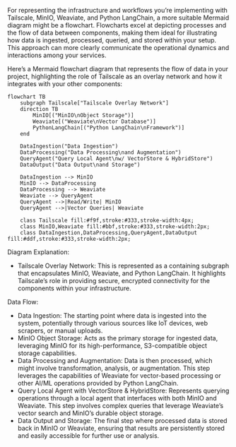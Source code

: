 For representing the infrastructure and workflows you’re implementing with Tailscale, MinIO, Weaviate, and Python LangChain, a more suitable Mermaid diagram might be a flowchart. Flowcharts excel at depicting processes and the flow of data between components, making them ideal for illustrating how data is ingested, processed, queried, and stored within your setup. This approach can more clearly communicate the operational dynamics and interactions among your services.

Here’s a Mermaid flowchart diagram that represents the flow of data in your project, highlighting the role of Tailscale as an overlay network and how it integrates with your other components:


```mermaid
flowchart TB
    subgraph Tailscale["Tailscale Overlay Network"]
    direction TB
        MinIO[("MinIO\nObject Storage")]
        Weaviate[("Weaviate\nVector Database")]
        PythonLangChain[("Python LangChain\nFramework")]
    end

    DataIngestion("Data Ingestion")
    DataProcessing("Data Processing\nand Augmentation")
    QueryAgent("Query Local Agent\nw/ VectorStore & HybridStore")
    DataOutput("Data Output\nand Storage")

    DataIngestion --> MinIO
    MinIO --> DataProcessing
    DataProcessing --> Weaviate
    Weaviate --> QueryAgent
    QueryAgent -->|Read/Write| MinIO
    QueryAgent -->|Vector Queries| Weaviate

    class Tailscale fill:#f9f,stroke:#333,stroke-width:4px;
    class MinIO,Weaviate fill:#bbf,stroke:#333,stroke-width:2px;
    class DataIngestion,DataProcessing,QueryAgent,DataOutput fill:#ddf,stroke:#333,stroke-width:2px;
``` 

Diagram Explanation:

- Tailscale Overlay Network: This is represented as a containing subgraph that encapsulates MinIO, Weaviate, and Python LangChain. It highlights Tailscale’s role in providing secure, encrypted connectivity for the components within your infrastructure.

Data Flow:

- Data Ingestion: The starting point where data is ingested into the system, potentially through various sources like IoT devices, web scrapers, or manual uploads.
- MinIO Object Storage: Acts as the primary storage for ingested data, leveraging MinIO for its high-performance, S3-compatible object storage capabilities.
- Data Processing and Augmentation: Data is then processed, which might involve transformation, analysis, or augmentation. This step leverages the capabilities of Weaviate for vector-based processing or other AI/ML operations provided by Python LangChain.
- Query Local Agent with VectorStore & HybridStore: Represents querying operations through a local agent that interfaces with both MinIO and Weaviate. This step involves complex queries that leverage Weaviate’s vector search and MinIO’s durable object storage.
- Data Output and Storage: The final step where processed data is stored back in MinIO or Weaviate, ensuring that results are persistently stored and easily accessible for further use or analysis.